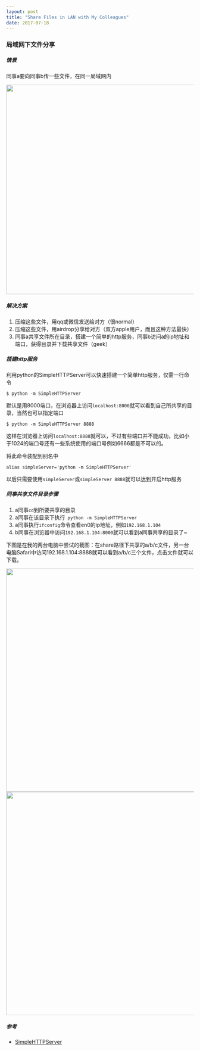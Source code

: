 ```yaml
---
layout: post
title: "Share Files in LAN with My Colleagues"
date: 2017-07-18
---
```




### 局域网下文件分享



##### 情景

同事a要向同事b传一些文件，在同一局域网内

<img src="https://raw.githubusercontent.com/FaiChou/faichou.github.io/master/img/qiniu/markdown/1500388518380.png" width="563"/>

##### 解决方案

1. 压缩这些文件，用qq或微信发送给对方（很normal）
2. 压缩这些文件，用airdrop分享给对方（双方apple用户，而且这种方法最快）
3. 同事a共享文件所在目录，搭建一个简单的http服务，同事b访问a的ip地址和端口，获得目录并下载共享文件（geek）



##### 搭建http服务

利用python的SimpleHTTPServer可以快速搭建一个简单http服务，仅需一行命令

```
$ python -m SimpleHTTPServer
```

默认是用8000端口，在浏览器上访问`localhost:8000`就可以看到自己所共享的目录，当然也可以指定端口

```
$ python -m SimpleHTTPServer 8888
```

这样在浏览器上访问`localhost:8888`就可以，不过有些端口并不能成功，比如小于1024的端口号还有一些系统使用的端口号例如6666都是不可以的。



将此命令装配到别名中

```
alias simpleServer='python -m SimpleHTTPServer'
```

以后只需要使用`simpleServer`或`simpleServer 8888`就可以达到开启http服务



##### 同事共享文件目录步骤



1. a同事`cd`到所要共享的目录
2. a同事在该目录下执行` python -m SimpleHTTPServer`
3. a同事执行`ifconfig`命令查看en0的ip地址，例如`192.168.1.104`
4. b同事在浏览器中访问`192.168.1.104:8000`就可以看到a同事共享的目录了~



下图是在我的两台电脑中尝试的截图：在share路径下共享的a/b/c文件，另一台电脑Safari中访问192.168.1.104:8888就可以看到a/b/c三个文件，点击文件就可以下载。

<img src="https://raw.githubusercontent.com/FaiChou/faichou.github.io/master/img/qiniu/markdown/1500388170510.png" width="600"/>





<img src="https://raw.githubusercontent.com/FaiChou/faichou.github.io/master/img/qiniu/markdown/1500388200773.png" width="600"/>



##### 参考

- [SimpleHTTPServer](http://2ality.com/2014/06/simple-http-server.html)
